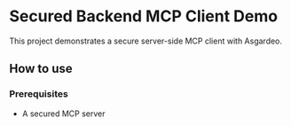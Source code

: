 # Secured Backend MCP Client Demo

This project demonstrates a secure server-side MCP client with Asgardeo.

## How to use

### Prerequisites

- A secured MCP server
